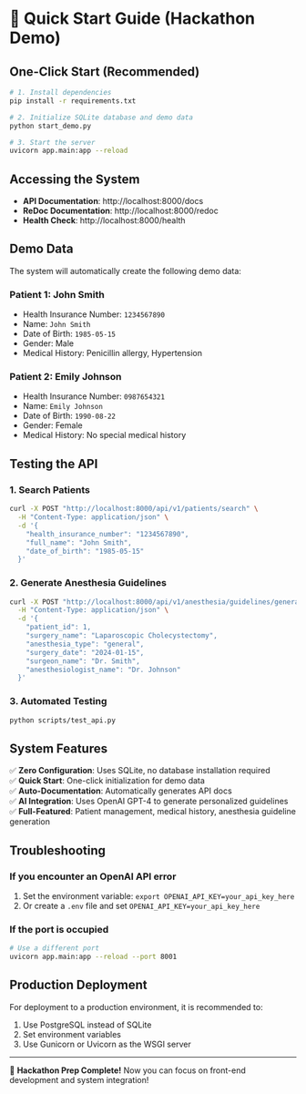 # 🚀 Quick Start Guide (Hackathon Demo)

## One-Click Start (Recommended)

```bash
# 1. Install dependencies
pip install -r requirements.txt

# 2. Initialize SQLite database and demo data
python start_demo.py

# 3. Start the server
uvicorn app.main:app --reload
```

## Accessing the System

  - **API Documentation**: http://localhost:8000/docs
  - **ReDoc Documentation**: http://localhost:8000/redoc
  - **Health Check**: http://localhost:8000/health

## Demo Data

The system will automatically create the following demo data:

### Patient 1: John Smith

  - Health Insurance Number: `1234567890`
  - Name: `John Smith`
  - Date of Birth: `1985-05-15`
  - Gender: Male
  - Medical History: Penicillin allergy, Hypertension

### Patient 2: Emily Johnson

  - Health Insurance Number: `0987654321`
  - Name: `Emily Johnson`
  - Date of Birth: `1990-08-22`
  - Gender: Female
  - Medical History: No special medical history

## Testing the API

### 1\. Search Patients

```bash
curl -X POST "http://localhost:8000/api/v1/patients/search" \
  -H "Content-Type: application/json" \
  -d '{
    "health_insurance_number": "1234567890",
    "full_name": "John Smith",
    "date_of_birth": "1985-05-15"
  }'
```

### 2\. Generate Anesthesia Guidelines

```bash
curl -X POST "http://localhost:8000/api/v1/anesthesia/guidelines/generate" \
  -H "Content-Type: application/json" \
  -d '{
    "patient_id": 1,
    "surgery_name": "Laparoscopic Cholecystectomy",
    "anesthesia_type": "general",
    "surgery_date": "2024-01-15",
    "surgeon_name": "Dr. Smith",
    "anesthesiologist_name": "Dr. Johnson"
  }'
```

### 3\. Automated Testing

```bash
python scripts/test_api.py
```

## System Features

✅ **Zero Configuration**: Uses SQLite, no database installation required  
✅ **Quick Start**: One-click initialization for demo data  
✅ **Auto-Documentation**: Automatically generates API docs  
✅ **AI Integration**: Uses OpenAI GPT-4 to generate personalized guidelines  
✅ **Full-Featured**: Patient management, medical history, anesthesia guideline generation

## Troubleshooting

### If you encounter an OpenAI API error

1.  Set the environment variable: `export OPENAI_API_KEY=your_api_key_here`
2.  Or create a `.env` file and set `OPENAI_API_KEY=your_api_key_here`

### If the port is occupied

```bash
# Use a different port
uvicorn app.main:app --reload --port 8001
```

## Production Deployment

For deployment to a production environment, it is recommended to:

1.  Use PostgreSQL instead of SQLite
2.  Set environment variables
3.  Use Gunicorn or Uvicorn as the WSGI server

-----

🎯 **Hackathon Prep Complete\!** Now you can focus on front-end development and system integration\!
